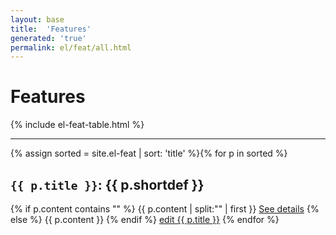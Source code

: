 ```yaml
---
layout: base
title:  'Features'
generated: 'true'
permalink: el/feat/all.html
---
```


# Features

{% include el-feat-table.html %}

----------

{% assign sorted = site.el-feat | sort: 'title' %}{% for p in sorted %}
<a id="al-el-feat/{{ p.title }}" class="al-dest"/>
<h2><code>{{ p.title }}</code>: {{ p.shortdef }}</h2>
{% if p.content contains "<!--details-->" %}    
{{ p.content | split:"<!--details-->" | first }}
<a href="{{ p.title }}" class="al-doc">See details</a>
{% else %}
{{ p.content }}
{% endif %}
<a href="{{ site.git_edit }}/{% if p.collection %}{{ p.relative_path }}{% else %}{{ p.path }}{% endif %}" target="#">edit {{ p.title }}</a>
{% endfor %}
